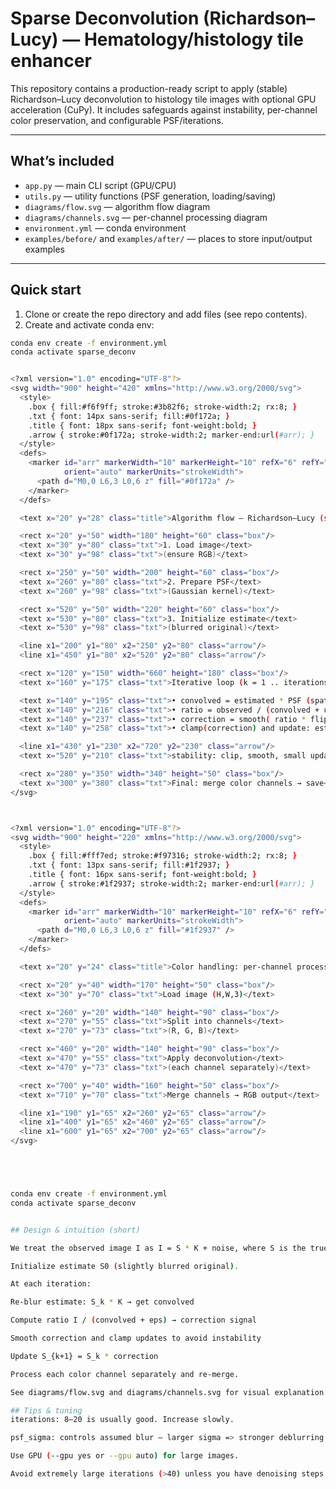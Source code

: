 # Sparse Deconvolution (Richardson–Lucy) — Hematology/histology tile enhancer

This repository contains a production-ready script to apply (stable) Richardson–Lucy deconvolution to histology tile images with optional GPU acceleration (CuPy). It includes safeguards against instability, per-channel color preservation, and configurable PSF/iterations.

---

## What’s included

- `app.py` — main CLI script (GPU/CPU)
- `utils.py` — utility functions (PSF generation, loading/saving)
- `diagrams/flow.svg` — algorithm flow diagram
- `diagrams/channels.svg` — per-channel processing diagram
- `environment.yml` — conda environment
- `examples/before/` and `examples/after/` — places to store input/output examples

---

## Quick start

1. Clone or create the repo directory and add files (see repo contents).
2. Create and activate conda env:
```bash
conda env create -f environment.yml
conda activate sparse_deconv


<?xml version="1.0" encoding="UTF-8"?>
<svg width="900" height="420" xmlns="http://www.w3.org/2000/svg">
  <style>
    .box { fill:#f6f9ff; stroke:#3b82f6; stroke-width:2; rx:8; }
    .txt { font: 14px sans-serif; fill:#0f172a; }
    .title { font: 18px sans-serif; font-weight:bold; }
    .arrow { stroke:#0f172a; stroke-width:2; marker-end:url(#arr); }
  </style>
  <defs>
    <marker id="arr" markerWidth="10" markerHeight="10" refX="6" refY="3"
            orient="auto" markerUnits="strokeWidth">
      <path d="M0,0 L6,3 L0,6 z" fill="#0f172a" />
    </marker>
  </defs>

  <text x="20" y="28" class="title">Algorithm flow — Richardson–Lucy (stabilized)</text>

  <rect x="20" y="50" width="180" height="60" class="box"/>
  <text x="30" y="80" class="txt">1. Load image</text>
  <text x="30" y="98" class="txt">(ensure RGB)</text>

  <rect x="250" y="50" width="200" height="60" class="box"/>
  <text x="260" y="80" class="txt">2. Prepare PSF</text>
  <text x="260" y="98" class="txt">(Gaussian kernel)</text>

  <rect x="520" y="50" width="220" height="60" class="box"/>
  <text x="530" y="80" class="txt">3. Initialize estimate</text>
  <text x="530" y="98" class="txt">(blurred original)</text>

  <line x1="200" y1="80" x2="250" y2="80" class="arrow"/>
  <line x1="450" y1="80" x2="520" y2="80" class="arrow"/>

  <rect x="120" y="150" width="660" height="180" class="box"/>
  <text x="160" y="175" class="txt">Iterative loop (k = 1 .. iterations)</text>

  <text x="140" y="195" class="txt">• convolved = estimated * PSF (spatial conv)</text>
  <text x="140" y="216" class="txt">• ratio = observed / (convolved + ε)</text>
  <text x="140" y="237" class="txt">• correction = smooth( ratio * flipped-PSF )</text>
  <text x="140" y="258" class="txt">• clamp(correction) and update: estimated *= correction</text>

  <line x1="430" y1="230" x2="720" y2="230" class="arrow"/>
  <text x="520" y="210" class="txt">stability: clip, smooth, small updates</text>

  <rect x="280" y="350" width="340" height="50" class="box"/>
  <text x="300" y="380" class="txt">Final: merge color channels → save</text>
</svg>



<?xml version="1.0" encoding="UTF-8"?>
<svg width="900" height="220" xmlns="http://www.w3.org/2000/svg">
  <style>
    .box { fill:#fff7ed; stroke:#f97316; stroke-width:2; rx:8; }
    .txt { font: 13px sans-serif; fill:#1f2937; }
    .title { font: 16px sans-serif; font-weight:bold; }
    .arrow { stroke:#1f2937; stroke-width:2; marker-end:url(#arr); }
  </style>
  <defs>
    <marker id="arr" markerWidth="10" markerHeight="10" refX="6" refY="3"
            orient="auto" markerUnits="strokeWidth">
      <path d="M0,0 L6,3 L0,6 z" fill="#1f2937" />
    </marker>
  </defs>

  <text x="20" y="24" class="title">Color handling: per-channel processing</text>

  <rect x="20" y="40" width="170" height="50" class="box"/>
  <text x="30" y="70" class="txt">Load image (H,W,3)</text>

  <rect x="260" y="20" width="140" height="90" class="box"/>
  <text x="270" y="55" class="txt">Split into channels</text>
  <text x="270" y="73" class="txt">(R, G, B)</text>

  <rect x="460" y="20" width="140" height="90" class="box"/>
  <text x="470" y="55" class="txt">Apply deconvolution</text>
  <text x="470" y="73" class="txt">(each channel separately)</text>

  <rect x="700" y="40" width="160" height="50" class="box"/>
  <text x="710" y="70" class="txt">Merge channels → RGB output</text>

  <line x1="190" y1="65" x2="260" y2="65" class="arrow"/>
  <line x1="400" y1="65" x2="460" y2="65" class="arrow"/>
  <line x1="600" y1="65" x2="700" y2="65" class="arrow"/>
</svg>





conda env create -f environment.yml
conda activate sparse_deconv


## Design & intuition (short)

We treat the observed image I as I = S * K + noise, where S is the true image and K the PSF (Gaussian by default). The algorithm:

Initialize estimate S0 (slightly blurred original).

At each iteration:

Re-blur estimate: S_k * K → get convolved

Compute ratio I / (convolved + eps) → correction signal

Smooth correction and clamp updates to avoid instability

Update S_{k+1} = S_k * correction

Process each color channel separately and re-merge.

See diagrams/flow.svg and diagrams/channels.svg for visual explanation.

## Tips & tuning
iterations: 8–20 is usually good. Increase slowly.

psf_sigma: controls assumed blur — larger sigma => stronger deblurring.

Use GPU (--gpu yes or --gpu auto) for large images.

Avoid extremely large iterations (>40) unless you have denoising steps.

